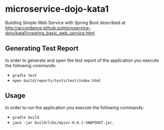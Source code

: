 # microservice-dojo-kata1
Building Simple Web Service with Spring Boot described at http://accordance.github.io/microservice-dojo/kata1/creating_basic_web_service.html
## Generating Test Report
In order to generate and open the test report of the application you execute the following commands: 
* `gradle test`
* `open build/reports/tests/test/index.html`
## Usage
In order to run the application you execute the following commands: 
* `gradle build`
* `java -jar build/libs/mysvc-0.0.1-SNAPSHOT.jar`.